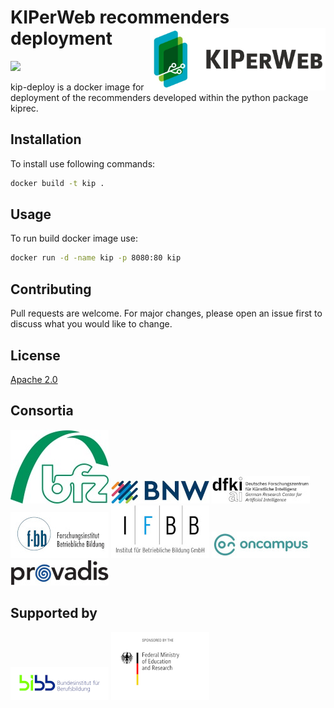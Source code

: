 # KIPerWeb recommenders deployment <img align="right" height="100" top=-100 src="figures/kip.jpg">
[![](https://img.shields.io/badge/lifecycle-experimental-orange.svg)](https://lifecycle.r-lib.org/articles/stages.html#experimental)

kip-deploy is a docker image for deployment of the recommenders developed within 
the python package kiprec. 

## Installation
To install use following commands:
```bash
docker build -t kip .
```

## Usage
To run build docker image use:
```bash
docker run -d -name kip -p 8080:80 kip
```

## Contributing
Pull requests are welcome. For major changes, please open an issue first to 
discuss what you would like to change.

## License
[Apache 2.0](https://www.apache.org/licenses/LICENSE-2.0)

## Consortia

![](/figures/bfz.jpg)
![](/figures/bnw.jpg)
![](/figures/dfki.jpg)
![](/figures/f-bb.jpg)
![](/figures/ifbb.jpg)
![](/figures/oncampus.jpg)
![](/figures/provadis.jpg)

## Supported by

![](/figures/bibb.png)
![](/figures/bmbf.png)
